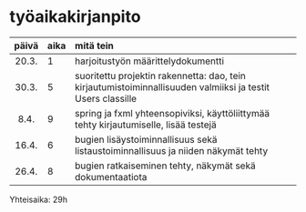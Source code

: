 # työaikakirjanpito

| päivä | aika | mitä tein  |
| :----:|:-----| :-----|
| 20.3. | 1   | harjoitustyön määrittelydokumentti |
| 30.3. | 5  | suoritettu projektin rakennetta: dao, tein kirjautumistoiminnallisuuden valmiiksi  ja testit Users classille|
| 8.4. | 9  | spring ja fxml yhteensopiviksi, käyttöliittymää tehty kirjautumiselle, lisää testejä |
| 16.4. | 6  | bugien lisäystoiminnallisuus sekä listaustoiminnallisuus ja niiden näkymät tehty |
| 26.4. | 8  | bugien ratkaiseminen tehty, näkymät sekä dokumentaatiota |
Yhteisaika: 29h
